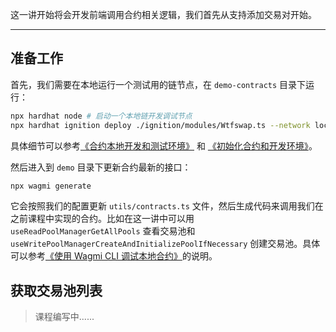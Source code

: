 这一讲开始将会开发前端调用合约相关逻辑，我们首先从支持添加交易对开始。

---

## 准备工作

首先，我们需要在本地运行一个测试用的链节点，在 `demo-contracts` 目录下运行：

```sh
npx hardhat node # 启动一个本地链开发调试节点
npx hardhat ignition deploy ./ignition/modules/Wtfswap.ts --network localhost # 新开一个终端，部署合约到本地调试节点
```

具体细节可以参考[《合约本地开发和测试环境》](../14_LocalDev/readme.md) 和 [《初始化合约和开发环境》](../P102_InitContracts/readme.md)。

然后进入到 `demo` 目录下更新合约最新的接口：

```sh
npx wagmi generate
```

它会按照我们的配置更新 `utils/contracts.ts` 文件，然后生成代码来调用我们在之前课程中实现的合约。比如在这一讲中可以用 `useReadPoolManagerGetAllPools` 查看交易池和 `useWritePoolManagerCreateAndInitializePoolIfNecessary` 创建交易池。具体可以参考[《使用 Wagmi CLI 调试本地合约》](../15_WagmiCli/readme.md)的说明。

## 获取交易池列表

> 课程编写中......
